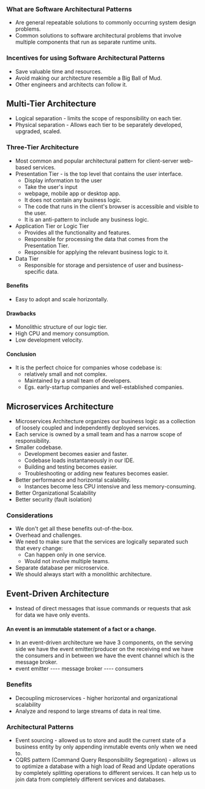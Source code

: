 ### What are Software Architectural Patterns
- Are general repeatable solutions to commonly occurring system design problems.
- Common solutions to software architectural problems that involve multiple components that run as separate runtime units.

### Incentives for using Software Architectural Patterns
- Save valuable time and resources.
- Avoid making our architecture resemble a Big Ball of Mud.
- Other engineers and architects can follow it.

## Multi-Tier Architecture
- Logical separation - limits the scope of responsibility on each tier.
- Physical separation - Allows each tier to be separately developed, upgraded, scaled.

### Three-Tier Architecture
- Most common and popular architectural pattern for client-server web-based services.
- Presentation Tier - is the top level that contains the user interface.
    - Display information to the user
    - Take the user's input
    - webpage, mobile app or desktop app.
    - It does not contain any business logic.
    - The code that runs in the client's browser is accessible and visible to the user.
    - It is an anti-pattern to include any business logic.
- Application Tier or Logic Tier
    - Provides all the functionality and features.
    - Responsible for processing the data that comes from the Presentation Tier.
    - Responsible for applying the relevant business logic to it.
- Data Tier
    - Responsible for storage and persistence of user and business-specific data.
#### Benefits
- Easy to adopt and scale horizontally.
#### Drawbacks
-  Monolithic structure of our logic tier.
-  High CPU and memory consumption.
-  Low development velocity.
#### Conclusion
- It is the perfect choice for companies whose codebase is:
    - relatively small and not complex.
    - Maintained by a small team of developers.
    - Egs. early-startup companies and well-established companies.

## Microservices Architecture
- Microservices Architecture organizes our business logic as a collection of loosely coupled and independently deployed services.
- Each service is owned by a small team and has a narrow scope of responsibility.
- Smaller codebase.
    - Development becomes easier and faster.
    - Codebase loads instantaneously in our IDE.
    - Building and testing becomes easier.
    - Troubleshooting or adding new features becomes easier.
- Better performance and horizontal scalability.
    - Instances become less CPU intensive and less memory-consuming.
- Better Organizational Scalability
- Better security (fault isolation)
### Considerations 
- We don't get all these benefits out-of-the-box.
- Overhead and challenges.
- We need to make sure that the services are logically separated such that every change:
    - Can happen only in one service.
    - Would not involve multiple teams.
- Separate database per microservice.
- We should always start with a monolithic architecture.

## Event-Driven Architecture
- Instead of direct messages that issue commands or requests that ask for data we have only events.
#### An event is an immutable statement of a fact or a change.
- In an event-driven architecture we have 3 components, on the serving side we have the event emitter/producer on the receiving end we have the consumers and in between we have the event channel which is the message broker.
-  event emitter ---- message broker ---- consumers
### Benefits
- Decoupling microservices - higher horizontal and organizational scalability
- Analyze and respond to large streams of data in real time.
### Architectural Patterns
- Event sourcing - allowed us to store and audit the current state of a business entity by only appending inmutable events only when we need to.
- CQRS pattern (Command Query Responsibility Segregation) - allows us to optimize a database with a high load of Read and Update operations by completely splitting operations to different services. It can help us to join data from completely different services and databases.

